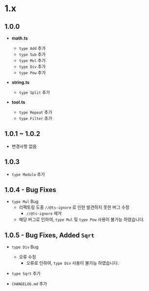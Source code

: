 # 1.x

## **1.0.0**
* **math.ts**
    * `type Add` 추가
    * `type Sub` 추가
    * `type Mul` 추가
    * `type Div` 추가
    * `type Pow` 추가

* **string.ts**
    * `type Split` 추가

* **tool.ts**
    * `type Repeat` 추가
    * `type Filter` 추가


## **1.0.1** ~ **1.0.2**
* 변경사항 없음


## **1.0.3**
* `type Modulo` 추가


## **1.0.4** - Bug Fixes
* `type Mul` Bug 
    * 리팩토링 도중 `//@ts-ignore` 로 인한 발견하지 못한 버그 수정
        * `//@ts-ignore` 제거
    * 해당 버그로 인하여, `type Mul` 및 `type Pow` 사용이 불가능 하였습니다.

## **1.0.5** - Bug Fixes, Added `Sqrt`
* `type Div` Bug
    * 오류 수정
        * 오류로 인하여, `type Div` 사용이 불가능 하였습니다.
* `type Sqrt` 추가

* `CHANGELOG.md` 추가